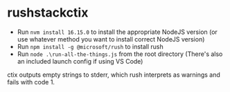 # rushstackctix

* Run `nvm install 16.15.0` to install the appropriate NodeJS version (or use whatever method you want to install correct NodeJS version)
* Run `npm install -g @microsoft/rush` to install rush
* Run `node .\run-all-the-things.js` from the root directory (There's also an included launch config if using VS Code)

ctix outputs empty strings to stderr, which rush interprets as warnings and fails with code 1.
